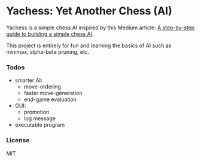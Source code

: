 # Yachess: Yet Another Chess (AI)

Yachess is a simple chess AI inspired by this Medium article: [A step-by-step guide to building a simple chess AI](https://medium.freecodecamp.com/simple-chess-ai-step-by-step-1d55a9266977).

This project is entirely for fun and learning the basics of AI such as minimax, alpha-beta pruning, etc.

### Todos

 - smarter AI:
   - move-ordering
   - faster move-generation
   - end-game evaluation
 - GUI:
   - promotion
   - log message
 - executable program

### License

MIT
